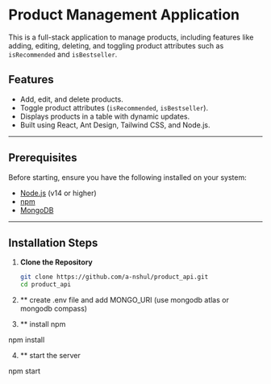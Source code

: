 # Product Management Application

This is a full-stack application to manage products, including features like adding, editing, deleting, and toggling product attributes such as `isRecommended` and `isBestseller`.

## Features

- Add, edit, and delete products.
- Toggle product attributes (`isRecommended`, `isBestseller`).
- Displays products in a table with dynamic updates.
- Built using React, Ant Design, Tailwind CSS, and Node.js.

---

## Prerequisites

Before starting, ensure you have the following installed on your system:

- [Node.js](https://nodejs.org/) (v14 or higher)
- [npm](https://www.npmjs.com/)
- [MongoDB](https://www.mongodb.com/try/download/community)

---

## Installation Steps

1. **Clone the Repository**

   ```bash
   git clone https://github.com/a-nshul/product_api.git
   cd product_api


2. ** create .env file and add MONGO_URI (use mongodb atlas or mongodb compass)


3. ** install npm 

npm install

4. **  start the server 

npm start